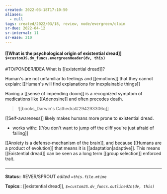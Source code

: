 ```yaml
---
created: 2022-03-18T17:10:50 
aliases:
  - null
tags: created/2022/03/18, review, node/evergreen/claim
sr-due: 2022-04-12
sr-interval: 11
sr-ease: 210
---
```


#### [[What is the psychological origin of existential dread]] `$=customJS.dv_funcs.evergreenHeader(dv, this)`

#TO/PONDER/IDEA What is [[existential dread]]?

Human's are not unfamiliar to feelings and [[emotions]] that they cannot explain:
[[Human's will find explanations for inexplainable things]]

Having a [[sense of impending doom]] is a recognized symptom of medications like [[Adenosine]] and often precedes death. 

> ![[books_Darwin's Cathedral#294293306q]]

[[Self-awareness]] likely makes humans more prone to existential dread. 

- works with:: [[You don't want to jump off the cliff you're just afraid of falling]]

[[Anxiety is a defense-mechanism of the brain]], and because [[Humans are a product of evolution]] that means it is [[adaptation|adaptive]].
This means [[Existential dread]] can be seen as a long term [[group selection]] enforced trait.

### <hr class="footnote"/>

**Status**:: #EVER/SPROUT
*edited `=this.file.mtime`*

**Topics**:: [[existential dread]], 
*`$=customJS.dv_funcs.outlinedIn(dv, this)`*
